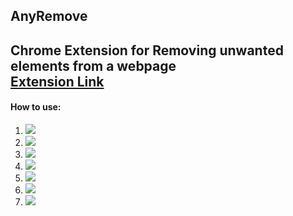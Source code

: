 <h2>AnyRemove<h2>
Chrome Extension for Removing unwanted elements from a webpage
<br/>
<a href="https://chrome.google.com/webstore/detail/anyremove/bgojehfflbfcifmjionkmknmffkimmkp">Extension Link</a>
<br/>
<h4>How to use:</h4>
<ol>
<li>
<img src="https://github.com/pallavJha/AnyRemove/raw/master/overview-images/rsz_1.png"/>
</li>
<li>
<img src="https://github.com/pallavJha/AnyRemove/raw/master/overview-images/rsz_2.png"/>
</li>
<li>
<img src="https://github.com/pallavJha/AnyRemove/raw/master/overview-images/rsz_3.png"/>
</li>
<li>  
<img src="https://github.com/pallavJha/AnyRemove/raw/master/overview-images/rsz_4.png"/>
</li>
<li>
<img src="https://github.com/pallavJha/AnyRemove/raw/master/overview-images/rsz_5.png"/>
</li>
<li>  
<img src="https://github.com/pallavJha/AnyRemove/raw/master/overview-images/rsz_6.png"/>
</li>
<li>  
<img src="https://github.com/pallavJha/AnyRemove/raw/master/overview-images/rsz_7.png"/>
</li>
</ol>

